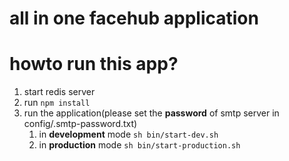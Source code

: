 all in one facehub application
======================


howto run this app?
===================

1. start redis server
2. run `npm install`
3. run the application(please set the __password__ of smtp server in config/.smtp-password.txt)
    1. in __development__ mode
    `sh bin/start-dev.sh` 
    2. in __production__ mode
    `sh bin/start-production.sh` 
